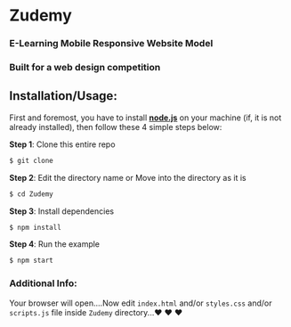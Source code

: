 # Zudemy
### E-Learning Mobile Responsive Website Model
### Built for a web design competition

## Installation/Usage:

First and foremost, you have to install __[node.js](https://nodejs.org/en/)__ on your machine (if, it is not already installed), then follow these 4 simple steps below:

**Step 1**: Clone this entire repo
```bash
$ git clone 
```

**Step 2**: Edit the directory name or Move into the directory as it is
```bash
$ cd Zudemy
```

**Step 3**: Install dependencies
```bash
$ npm install
```

**Step 4**: Run the example
```bash
$ npm start
```

### Additional Info:



Your browser will open....Now edit `index.html` and/or `styles.css` and/or `scripts.js` file inside `Zudemy` directory...:heart: :heart: :heart:
